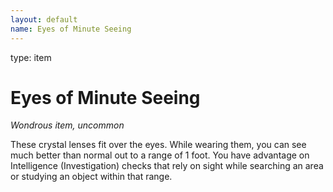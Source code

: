 ```yaml
---
layout: default
name: Eyes of Minute Seeing
---
```

type: item

# Eyes of Minute Seeing 
_Wondrous item, uncommon_ 

These crystal lenses fit over the eyes. While wearing them, you can see much better than normal out to a range of 1 foot. You have advantage on Intelligence (Investigation) checks that rely on sight while searching an area or studying an object within that range.